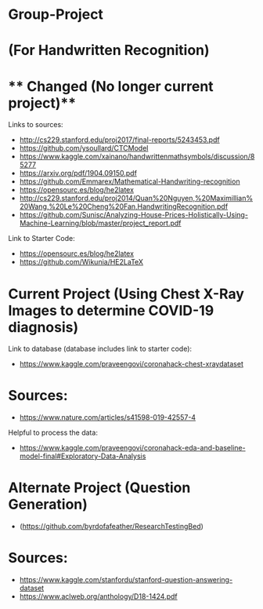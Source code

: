 # Group-Project

# (For Handwritten Recognition) 
# ** Changed (No longer current project)** 
Links to sources:
- http://cs229.stanford.edu/proj2017/final-reports/5243453.pdf
- https://github.com/ysoullard/CTCModel
- https://www.kaggle.com/xainano/handwrittenmathsymbols/discussion/85277
- https://arxiv.org/pdf/1904.09150.pdf
- https://github.com/Emmarex/Mathematical-Handwriting-recognition
- https://opensourc.es/blog/he2latex
- http://cs229.stanford.edu/proj2014/Quan%20Nguyen,%20Maximillian%20Wang,%20Le%20Cheng%20Fan,HandwritingRecognition.pdf
- https://github.com/Sunisc/Analyzing-House-Prices-Holistically-Using-Machine-Learning/blob/master/project_report.pdf

Link to Starter Code:
- https://opensourc.es/blog/he2latex
- https://github.com/Wikunia/HE2LaTeX

# Current Project (Using Chest X-Ray Images to determine COVID-19 diagnosis)
Link to database (database includes link to starter code):
- https://www.kaggle.com/praveengovi/coronahack-chest-xraydataset

# Sources:
- https://www.nature.com/articles/s41598-019-42557-4

Helpful to process the data:
- https://www.kaggle.com/praveengovi/coronahack-eda-and-baseline-model-final#Exploratory-Data-Analysis

# Alternate Project (Question Generation)
- (https://github.com/byrdofafeather/ResearchTestingBed)

# Sources:
- https://www.kaggle.com/stanfordu/stanford-question-answering-dataset
- https://www.aclweb.org/anthology/D18-1424.pdf

